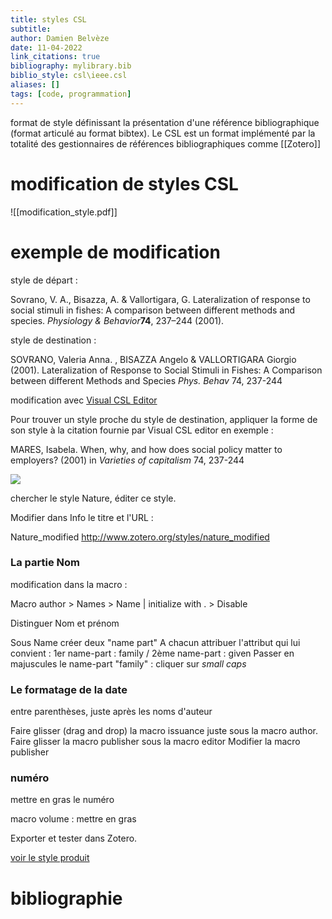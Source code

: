 ```yaml
---
title: styles CSL
subtitle:
author: Damien Belvèze
date: 11-04-2022
link_citations: true
bibliography: mylibrary.bib
biblio_style: csl\ieee.csl
aliases: []
tags: [code, programmation]
---
```


format de style définissant la présentation d'une référence bibliographique (format articulé au format bibtex). Le CSL est un format implémenté par la totalité des gestionnaires de références bibliographiques comme [[Zotero]]

# modification de styles CSL

![[modification_style.pdf]]



# exemple de modification

style de départ : 

Sovrano, V. A., Bisazza, A. & Vallortigara, G. Lateralization of response to social stimuli in fishes: A comparison between different methods and species. _Physiology & Behavior_**74**, 237–244 (2001).

style de destination : 

SOVRANO, Valeria Anna. , BISAZZA Angelo & VALLORTIGARA Giorgio (2001). Lateralization of Response to Social Stimuli in Fishes: A Comparison between different Methods and Species _Phys. Behav_ 74, 237-244

modification avec [Visual CSL Editor](https://editor.citationstyles.org/visualEditor/)

Pour trouver un style proche du style de destination, appliquer la forme de son style à la citation fournie par Visual CSL editor en exemple :  

MARES, Isabela. When, why, and how does social policy matter to employers? (2001) in _Varieties of capitalism_ 74, 237-244

![](search_style.PNG)

chercher le style Nature, éditer ce style. 

Modifier dans Info le titre et l'URL : 

Nature_modified
http://www.zotero.org/styles/nature_modified

### La partie Nom

modification dans la macro : 

Macro author > Names > Name | initialize with . > Disable

Distinguer Nom et prénom

Sous Name créer deux "name part"
A chacun attribuer l'attribut qui lui convient  : 1er name-part : family / 2ème name-part : given
Passer en majuscules le name-part "family" : cliquer sur *small caps*

### Le formatage de la date

entre parenthèses, juste après les noms d'auteur

Faire glisser (drag and drop) la macro issuance juste sous la macro author. 
Faire glisser la macro publisher sous la macro editor
Modifier la macro publisher 

### numéro

mettre en gras le numéro

macro volume : mettre en gras

Exporter et tester dans Zotero.

[voir le style produit](nature_modified.csl)

# bibliographie

